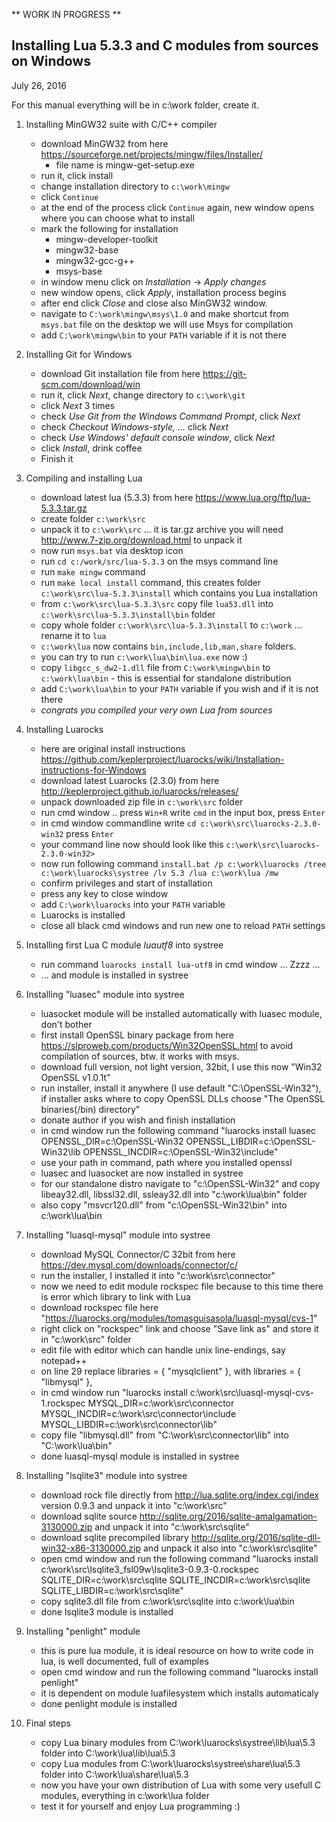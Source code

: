 ** WORK IN PROGRESS **


Installing Lua 5.3.3 and C modules from sources on Windows
-------------------------------
July 26, 2016

For this manual everything will be in c:\work folder, create it.

1. Installing MinGW32 suite with C/C++ compiler
	- download MinGW32 from here https://sourceforge.net/projects/mingw/files/Installer/
		- file name is mingw-get-setup.exe
	- run it, click install
	- change installation directory to ```c:\work\mingw```
	- click ```Continue```
	- at the end of the process click ```Continue``` again, new window opens where you can choose what to install
	- mark the following for installation
		- mingw-developer-toolkit
		- mingw32-base
		- mingw32-gcc-g++
		- msys-base
	- in window menu click on *Installation* -> *Apply changes*
	- new window opens, click *Apply*, installation process begins
	- after end click *Close* and close also MinGW32 window.
	- navigate to ```C:\work\mingw\msys\1.0``` and make shortcut from ```msys.bat``` file on the desktop we will use Msys for compilation
	- add ```C:\work\mingw\bin``` to your ```PATH``` variable if it is not there

2. Installing Git for Windows
	- download Git installation file from here https://git-scm.com/download/win
	- run it, click *Next*, change directory to ```c:\work\git```
	- click *Next* 3 times
	- check *Use Git from the Windows Command Prompt*, click *Next*
	- check *Checkout Windows-style, ...* click *Next*
	- check *Use Windows' default console window*, click *Next*
	- click *Install*, drink coffee
	- Finish it
	
3. Compiling and installing Lua
	- download latest lua (5.3.3) from here https://www.lua.org/ftp/lua-5.3.3.tar.gz
	- create folder ```c:\work\src```
	- unpack it to ```c:\work\src``` ... it is tar.gz archive you will need http://www.7-zip.org/download.html to unpack it
	- now run ```msys.bat``` via desktop icon
	- run ```cd c:/work/src/lua-5.3.3``` on the msys command line
	- run ```make mingw``` command
	- run ```make local install``` command, this creates folder ```c:\work\src\lua-5.3.3\install``` which contains you Lua installation
	- from ```c:\work\src\lua-5.3.3\src``` copy file ```lua53.dll``` into ```c:\work\src\lua-5.3.3\install\bin``` folder
	- copy whole folder ```c:\work\src\lua-5.3.3\install``` to ```c:\work``` ... rename it to ```lua```
	- ```c:\work\lua``` now contains ```bin,include,lib,man,share``` folders.
	- you can try to run ```c:\work\lua\bin\lua.exe``` now :)
	- copy ```libgcc_s_dw2-1.dll``` file from ```C:\work\mingw\bin``` to ```c:\work\lua\bin``` - this is essential for standalone distribution
	- add ```C:\work\lua\bin``` to your ```PATH``` variable if you wish and if it is not there
	- *congrats you compiled your very own Lua from sources*
	
4. Installing Luarocks
	- here are original install instructions https://github.com/keplerproject/luarocks/wiki/Installation-instructions-for-Windows
	- download latest Luarocks (2.3.0) from here http://keplerproject.github.io/luarocks/releases/
	- unpack downloaded zip file in ```c:\work\src``` folder
	- run cmd window .. press ```Win+R``` write ```cmd``` in the input box, press ```Enter```
	- in cmd window commandline write `cd c:\work\src\luarocks-2.3.0-win32` press ```Enter```
	- your command line now should look like this ```c:\work\src\luarocks-2.3.0-win32>```
	- now run following command ```install.bat /p c:\work\luarocks /tree c:\work\luarocks\systree /lv 5.3 /lua c:\work\lua /mw```
	- confirm privileges and start of installation
	- press any key to close window
	- add ```C:\work\luarocks``` into your ```PATH``` variable
	- Luarocks is installed
	- close all black cmd windows and run new one to reload ```PATH``` settings
	
5. Installing first Lua C module *luautf8* into systree
	- run command ```luarocks install lua-utf8``` in cmd window ... Zzzz ...
	- ... and module is installed in systree
	
6. Installing "luasec" module into systree
	- luasocket module will be installed automatically with luasec module, don't bother
	- first install OpenSSL binary package from here https://slproweb.com/products/Win32OpenSSL.html to avoid compilation of sources, btw. it works with msys.
	- download full version, not light version, 32bit, I use this now "Win32 OpenSSL v1.0.1t"
	- run installer, install it anywhere (I use default "C:\OpenSSL-Win32"), if installer asks where to copy OpenSSL DLLs choose "The OpenSSL binaries(/bin) directory"
	- donate author if you wish and finish installation
	- in cmd window run the following command "luarocks install luasec OPENSSL_DIR=c:\OpenSSL-Win32 OPENSSL_LIBDIR=c:\OpenSSL-Win32\lib OPENSSL_INCDIR=c:\OpenSSL-Win32\include"
	- use your path in command, path where you installed openssl
	- luasec and luasocket are now installed in systree
	- for our standalone distro navigate to "c:\OpenSSL-Win32" and copy libeay32.dll, libssl32.dll, ssleay32.dll into "c:\work\lua\bin" folder
	- also copy "msvcr120.dll" from "c:\OpenSSL-Win32\bin" into c:\work\lua\bin
	
7.	Installing "luasql-mysql" module into systree
	- download MySQL Connector/C 32bit from here https://dev.mysql.com/downloads/connector/c/
	- run the installer, I installed it into "c:\work\src\connector"
	- now we need to edit module rockspec file because to this time there is error which library to link with Lua
	- download rockspec file here "https://luarocks.org/modules/tomasguisasola/luasql-mysql/cvs-1"
	- right click on "rockspec" link and choose "Save link as" and store it in "c:\work\src" folder
	- edit file with editor which can handle unix line-endings, say notepad++
	- on line 29 replace libraries = { "mysqlclient" }, with libraries = { "libmysql" },
	- in cmd window run "luarocks install c:\work\src\luasql-mysql-cvs-1.rockspec MYSQL_DIR=c:\work\src\connector MYSQL_INCDIR=c:\work\src\connector\include MYSQL_LIBDIR=c:\work\src\connector\lib"
	- copy file "libmysql.dll" from "C:\work\src\connector\lib" into "C:\work\lua\bin"
	- done luasql-mysql module is installed in systree
	
	
8. Installing "lsqlite3" module into systree
	- download rock file directly from http://lua.sqlite.org/index.cgi/index version 0.9.3 and unpack it into "c:\work\src"
	- download sqlite source http://sqlite.org/2016/sqlite-amalgamation-3130000.zip and unpack it into "c:\work\src\sqlite"
	- download sqlite precompiled library http://sqlite.org/2016/sqlite-dll-win32-x86-3130000.zip and unpack it also into "c:\work\src\sqlite"
	- open cmd window and run the following command "luarocks install c:\work\src\lsqlite3_fsl09w\lsqlite3-0.9.3-0.rockspec SQLITE_DIR=c:\work\src\sqlite SQLITE_INCDIR=c:\work\src\sqlite SQLITE_LIBDIR=c:\work\src\sqlite"
	- copy sqlite3.dll file from c:\work\src\sqlite into c:\work\lua\bin
	- done lsqlite3 module is installed
	
9. Installing "penlight" module
	- this is pure lua module, it is ideal resource on how to write code in lua, is well documented, full of examples
	- open cmd window and run the following command "luarocks install penlight"
	- it is dependent on module luafilesystem which installs automaticaly
	- done penlight module is installed
	
10. Final steps
	- copy Lua binary modules from C:\work\luarocks\systree\lib\lua\5.3 folder into C:\work\lua\lib\lua\5.3
	- copy Lua modules from C:\work\luarocks\systree\share\lua\5.3 folder into C:\work\lua\share\lua\5.3
	- now you have your own distribution of Lua with some very usefull C modules, everything in c:\work\lua folder
	- test it for yourself and enjoy Lua programming :)
